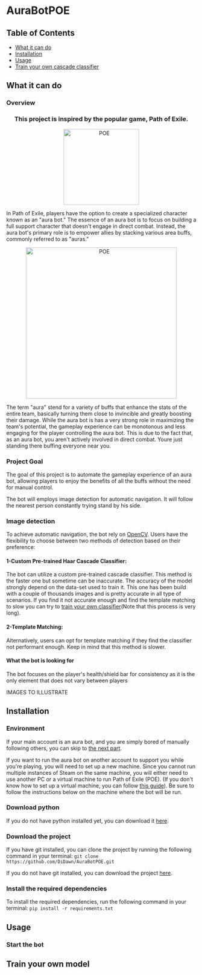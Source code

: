 # AuraBotPOE

## Table of Contents
- [What it can do](#what-it-can-do)
- [Installation](#installation)
- [Usage](#usage)
- [Train your own cascade classifier](#train-your-own-model)



## What it can do
### Overview

<h3 align="center">
    This project is inspired by the popular game, Path of Exile.
</h3>

<p align="center">
    <img width="200" src="https://th.bing.com/th/id/OIP.svbfus_qB9vT1aQB-kXXWAHaF7?w=229&h=183&c=7&r=0&o=5&pid=1.7" alt="POE">
</p>
In Path of Exile, players have the option to create a specialized character known as an "aura bot."
The essence of an aura bot is to focus on building a full support character that doesn't engage in
direct combat. Instead, the aura bot's primary role is to empower allies by stacking various area buffs,
commonly referred to as "auras."

<p align="center">
<img width="400" src="https://cdn.discordapp.com/attachments/771179759299592232/1199371386104336425/Sans_titre.png" alt="POE">
</p>

The term "aura" stend for a variety of buffs that enhance the stats of the entire team,
basically turning them close to invincible and greatly boosting their damage.
While the aura bot is has a very strong role in maximizing the team's potential,
the gameplay experience can be monotonous and less engaging for the player controlling the aura bot.
This is due to the fact that, as an aura bot, you aren't actively involved in direct combat. Youre just
standing there buffing everyone near you.

### Project Goal
The goal of this project is to automate the gameplay experience of an aura bot,
allowing players to enjoy the benefits of all the buffs without the need for manual control.


The bot will employs image detection for automatic navigation. It will follow the nearest person constantly
trying stand by his side.


### Image detection
To achieve automatic navigation, the bot rely on [OpenCV](https://opencv.org/).
Users have the flexibility to choose between two methods of detection based on their preference:

#### 1-Custom Pre-trained Haar Cascade Classifier:

The bot can utilize a custom pre-trained cascade classifier.
This method is the faster one but sometime can be inaccurate. The accuracy of the model strongly depend on
the data-set used to train it. This one has been build with a couple of thousands images and is pretty accurate in 
all type of scenarios. If you find it not accurate enough and find the template matching to slow
you can try to [train your own classifier](#train-your-own-model)(Note that this process is very long). 


#### 2-Template Matching:

Alternatively, users can opt for template matching if they find the classifier not performant enough. Keep in mind
that this method is slower.

#### What the bot is looking for
The bot focuses on the player's health/shield bar for consistency as it is the only element that does not vary 
between players

IMAGES TO ILLUSTRATE

## Installation
### Environment
If your main account is an aura bot, and you are simply bored of manually following others, you can skip to [the next part](#download-python).

If you want to run the aura bot on another account to support you while you're playing,
you will need to set up a new machine. Since you cannot run multiple instances of Steam on the same machine,
you will either need to use another PC or a virtual machine to run Path of Exile (POE).
(If you don't know how to set up a virtual machine, you can follow [this guide](https://techcommunity.microsoft.com/t5/educator-developer-blog/step-by-step-how-to-create-a-windows-11-vm-on-hyper-v-via/ba-p/3754100)).
Be sure to follow the instructions below on the machine where the bot will be run.

### Download python
If you do not have python installed yet, you can download it [here](https://www.python.org/downloads/). 

### Download the project
If you have git installed, you can clone the project by running the following command in your terminal:
```git clone https://github.com/DiDawn/AuraBotPOE.git```

If you do not have git installed, you can download the project [here](https://github.com/DiDawn/AuraBotPOE/zipball/master/).

### Install the required dependencies
To install the required dependencies, run the following command in your terminal:
```pip install -r requirements.txt```



## Usage

### Start the bot



## Train your own model
